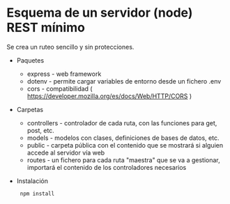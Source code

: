 # Esquema de un servidor (node) REST mínimo 

Se crea un ruteo sencillo y sin protecciones.

- Paquetes
    * express - web framework
    * dotenv - permite cargar variables de entorno desde un fichero .env
    * cors - compatibilidad ( https://developer.mozilla.org/es/docs/Web/HTTP/CORS )

- Carpetas
    * controllers - controlador de cada ruta, con las funciones para get, post, etc.
    * models - modelos con clases, definiciones de bases de datos, etc.
    * public - carpeta pública con el contenido que se mostrará si alguien accede al servidor vía web
    * routes - un fichero para cada ruta "maestra" que se va a gestionar, importará el contenido de los controladores necesarios
    
- Instalación 

    <code> npm install
